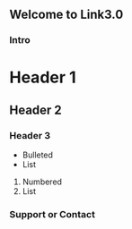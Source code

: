 ## Welcome to Link3.0


### Intro

# Header 1
## Header 2
### Header 3

- Bulleted
- List

1. Numbered
2. List


### Support or Contact

